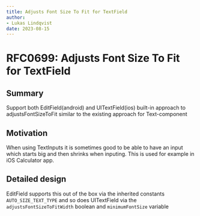 ```yaml
---
title: Adjusts Font Size To Fit for TextField
author:
- Lukas Lindqvist
date: 2023-08-15
---
```


# RFC0699: Adjusts Font Size To Fit for TextField

## Summary

Support both EditField(android) and UITextField(ios) built-in approach to adjustsFontSizeToFit similar to the existing approach for Text-component

## Motivation

When using TextInputs it is sometimes good to be able to have an input which starts big and then shrinks when inputing. This is used for example in iOS Calculator app. 

## Detailed design

EditField supports this out of the box via the inherited constants `AUTO_SIZE_TEXT_TYPE` and so does UITextField via the `adjustsFontSizeToFitWidth` boolean and `minimumFontSize` variable